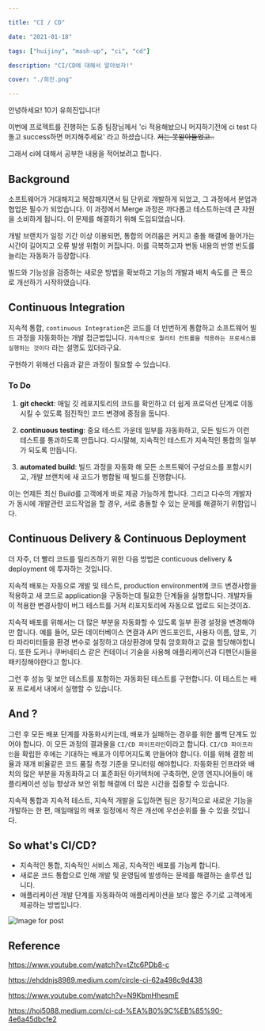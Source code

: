 ```yaml
---

title: "CI / CD"

date: "2021-01-18"

tags: ["huijiny", "mash-up", "ci", "cd"]

description: "CI/CD에 대해서 알아보자!"

cover: "./희진.png"

---
```



안녕하세요! 10기 유희진입니다!

이번에 프로젝트를 진행하는 도중 팀장님께서 'ci 적용해놨으니 머지하기전에 ci test 다 돌고 success하면 머지해주세요' 라고 하셨습니다. ~~저는 못알아들었고..~~

그래서 ci에 대해서 공부한 내용을 적어보려고 합니다. 



## Background

소프트웨어가 거대해지고 복잡해지면서 팀 단위로 개발하게 되었고, 그 과정에서 분업과 협업은 필수가 되었습니다. 이 과정에서 Merge 과정은 까다롭고 테스트하는데 큰 자원을 소비하게 됩니다. 이 문제를 해결하기 위해 도입되었습니다.

개발 브랜치가 일정 기간 이상 이용되면, 통합의 어려움은 커지고 충돌 해결에 들어가는 시간이 길어지고 오류 발생 위험이 커집니다. 이를 극복하고자 변동 내용의 반영 빈도를 늘리는 자동화가 등장합니다.

빌드와 기능성을 검증하는 새로운 방법을 확보하고 기능의 개발과 배치 속도를 큰 폭으로 개선하기 시작하였습니다.





## Continuous Integration

지속적 통합, `continuous Integration`은 코드를 더 빈번하게 통합하고 소프트웨어 빌드 과정을 자동화하는 개발 접근법입니다. `지속적으로 퀄리티 컨트롤을 적용하는 프로세스를 실행하는 것이다` 라는 설명도 있더라구요.  

구현하기 위해선 다음과 같은 과정이 필요할 수 있습니다. 

### To Do

1. **git checkt**: 매일 깃 레포지토리의 코드를 확인하고 더 쉽게 프로덕션 단계로 이동시킬 수 있도록 점진적인 코드 변경에 중점을 둡니다.

2. **continuous testing**: 중요 테스트 가운데 일부를 자동화하고, 모든 빌드가 이런 테스트를 통과하도록 만듭니다. 다시말해, 지속적인 테스트가 지속적인 통합의 일부가 되도록 만듭니다.

3. **automated build**:  빌드 과정을 자동화 해 모든 소프트웨어 구성요소를 포함시키고, 개발 브랜치에 새 코드가 병합될 때 빌드를 진행합니다. 

   

이는 언제든 최신 Build를 고객에게 바로 제공 가능하게 합니다. 그리고 다수의 개발자가 동시에 개발관련 코드작업을 할 경우, 서로 충돌할 수 있는 문제를 해결하기 위함입니다.



## Continuous Delivery & Continuous Deployment

더 자주, 더 빨리 코드를 릴리즈하기 위한 다음 방법은 conticuous delivery & deployment 에 투자하는 것입니다.

지속적 배포는 자동으로 개발 및 테스트, production environment에 코드 변경사항을 적용하고 새 코드로 application을 구동하는데 필요한 단계들을 실행합니다. 개발자들이 적용한 변경사항이 버그 테스트를 거쳐 리포지토리에 자동으로 업로드 되는것이죠.

지속적 배포를 위해서는 더 많은 부분을 자동화할 수 있도록 일부 환경 설정을 변경해야만 합니다. 예를 들어, 모든 데이터베이스 연결과 API 엔드포인트, 사용자 이름, 암포, 기타 파라미터들을 환경 변수로 설정하고 대상환경에 맞춰 암호화하고 값을 할당해야합니다. 또한 도커나 쿠버네티스 같은 컨테이너 기술을 사용해 애플리케이션과 디펜던시들을 패키징해야한다고 합니다.

그런 후 성능 및 보안 테스트를 포함하는 자동화된 테스트를 구현합니다. 이 테스트는 배포 프로세서 내에서 실행할 수 있습니다.



## And ?

그런 후 모든 배포 단계를 자동화시키는데, 배포가 실패하는 경우를 위한 롤백 단계도 있어야 합니다. 이 모든 과정의 결과물을 `CI/CD 파이프라인`이라고 합니다. `CI/CD 파이프라인`을 확립한 후에는 기대하는 배포가 이루어지도록 만들어야 합니다. 이를 위해 결함 비율과 재개 비율같은 코드 품질 측정 기준을 모니터링 해야합니다. 자동화된 인프라와 배치의 많은 부분을 자동화하고 더 표준화된 아키텍처에 구축하면, 운영 엔지니어들이 애플리케이션 성능 향상과 보안 위험 해결에 더 많은 시간을 집중할 수 있습니다. 

지속적 통합과 지속적 테스트, 지속적 개발을 도입하면 팀은 장기적으로 새로운 기능을 개발하는 한 편, 매일매일의 배포 일정에서 작은 개선에 우선순위를 둘 수 있을 것입니다.



## So what's CI/CD?

- 지속적인 통합, 지속적인 서비스 제공, 지속적인 배포를 가능케 합니다.
- 새로운 코드 통합으로 인해 개발 및 운영팀에 발생하는 문제를 해결하는 솔루션 입니다.
- 애플리케이션 개발 단계를 자동화하여 애플리케이션을 보다 짧은 주기로 고객에게 제공하는 방법입니다.



![Image for post](https://miro.medium.com/max/625/1*4UtNE2uAl37bl_FmIafl6A.png)



## Reference

https://www.youtube.com/watch?v=tZtc6PDb8-c

https://ehddnjs8989.medium.com/circle-ci-62a498c9d438

https://www.youtube.com/watch?v=N9KbmHhesmE

https://hoi5088.medium.com/ci-cd-%EA%B0%9C%EB%85%90-4e6a45dbcfe2